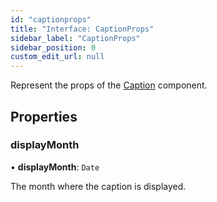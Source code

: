 ```yaml
---
id: "captionprops"
title: "Interface: CaptionProps"
sidebar_label: "CaptionProps"
sidebar_position: 0
custom_edit_url: null
---
```


Represent the props of the [Caption](../functions/caption.md) component.

## Properties

### displayMonth

• **displayMonth**: `Date`

The month where the caption is displayed.
